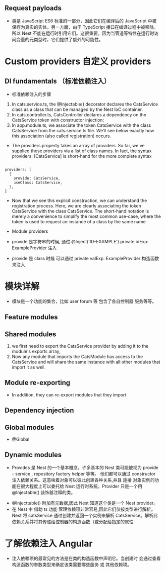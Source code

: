 ## Request payloads

- 类是 JavaScript ES6 标准的一部分，因此它们在编译后的 JavaScript 中被保存为真实的实体。另一方面，由于 TypeScript 接口在编译过程中被移除，所以 Nest 不能在运行时引用它们。这很重要，因为当管道等特性在运行时访问变量的元类型时，它们提供了额外的可能性。

# Custom providers 自定义 providers

## DI fundamentals （标准依赖注入）

- 标准依赖注入的步骤

1. In cats.service.ts, the @Injectable() decorator declares the CatsService class as a class that can be managed by the Nest IoC container.
2. In cats.controller.ts, CatsController declares a dependency on the CatsService token with constructor injection:
3. In app.module.ts, we associate the token CatsService with the class CatsService from the cats.service.ts file. We'll see below exactly how this association (also called registration) occurs.

- The providers property takes an array of providers. So far, we've supplied those providers via a list of class names. In fact, the syntax providers: [CatsService] is short-hand for the more complete syntax

```

providers: [
  {
    provide: CatsService,
    useClass: CatsService,
  },
]

```

- Now that we see this explicit construction, we can understand the registration process. Here, we are clearly associating the token CatsService with the class CatsService. The short-hand notation is merely a convenience to simplify the most common use-case, where the token is used to request an instance of a class by the same name

* Module providers

* provide 是字符串的时候, 通过 @Inject('ID-EXAMPLE') private idExp: ExampleProvider 注入
* provide 是 class 时候 可以通过 private valExp: ExampleProvider 构造函数来注入

# 模块详解

- 模块是一个功能的集合，比如 user forum 等 包含了各自控制器 服务等等。

## Feature modules

## Shared modules

1. we first need to export the CatsService provider by adding it to the module's exports array,
2. Now any module that imports the CatsModule has access to the CatsService and will share the same instance with all other modules that import it as well.

## Module re-exporting

- In addition, they can re-export modules that they import

## Dependency injection

## Global modules

- @Global

## Dynamic modules

- Provides 是 Nest 的一个基本概念。许多基本的 Nest 类可能被视为 provide - service , repository factory helper 等等。 他们都可以通过 constructor 注入依赖关系。这意味着对象可以彼此创建各种关系,并且 连接 对象实例的功能在很大程度上可以委托给 Nest 运行时系统。Provider 只是一个用@Injectable() 装饰器注释的类。

* @Injecttable() 附加有元数据,因此 Nest 知道这个类是一个 Nest provider。
* 在 Nest 中 借助 ts 功能 管理依赖项非常容易,因此它们仅按类型进行解析。Nest 将 catsService 通过创建并返回一个实例来解析 CatsService。解析此依赖关系并将其传递给控制器的构造函数（或分配给指定的属性

# 了解依赖注入 Angular

- 注入依赖项的最常见的方法是在类的构造函数中声明它。当创建时 会通过查看构造函数的参数类型来确定该类需要哪些服务 或 其他依赖项。
